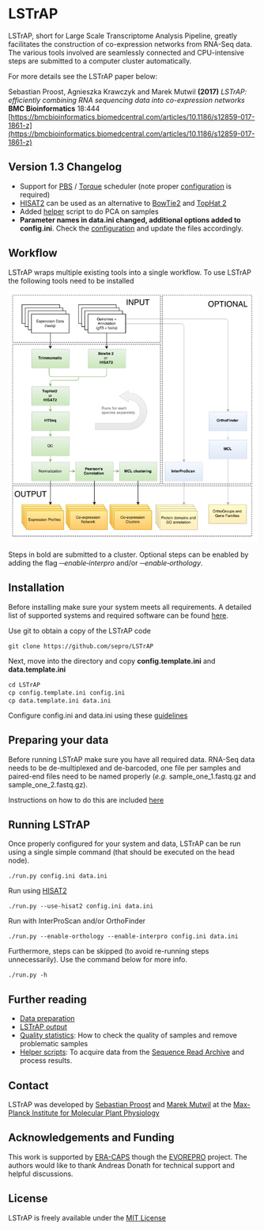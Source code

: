 # LSTrAP

LSTrAP, short for Large Scale Transcriptome Analysis Pipeline, greatly facilitates the construction of co-expression networks from
RNA-Seq data. The various tools involved are seamlessly connected and  CPU-intensive steps are submitted to a computer cluster 
automatically. 

For more details see the LSTrAP paper below:

Sebastian Proost, Agnieszka Krawczyk and Marek Mutwil **(2017)** *LSTrAP: efficiently combining RNA sequencing data into co-expression networks* **BMC Bioinformatics** 18:444 
[https://bmcbioinformatics.biomedcentral.com/articles/10.1186/s12859-017-1861-z](https://bmcbioinformatics.biomedcentral.com/articles/10.1186/s12859-017-1861-z)

## Version 1.3 Changelog

  * Support for [PBS](https://en.wikipedia.org/wiki/Portable_Batch_System) / [Torque](http://www.adaptivecomputing.com/products/open-source/torque/) scheduler (note proper [configuration](./docs/configuration.md) is required)
  * [HISAT2](https://ccb.jhu.edu/software/hisat2/index.shtml) can be used as an alternative to [BowTie2](http://bowtie-bio.sourceforge.net/bowtie2/index.shtml) and [TopHat 2](https://ccb.jhu.edu/software/tophat/index.shtml)
  * Added [helper](./docs/helper.md) script to do PCA on samples
  * **Parameter names in data.ini changed, additional options added to config.ini**. Check the [configuration](./docs/configuration.md)
   and update the files accordingly.

## Workflow

LSTrAP wraps multiple existing tools into a single workflow. To use LSTrAP the following tools need to be installed

![LSTrAP Workflow](docs/images/LSTrAP_workflow.png "Steps automated by LSTrAP")

Steps in bold are submitted to a cluster. Optional steps can be enabled by adding the flag *&#8209;&#8209;enable&#8209;interpro* and/or 
*&#8209;&#8209;enable&#8209;orthology*.

## Installation
Before installing make sure your system meets all requirements. A detailed list of supported systems and required 
software can be found [here](docs/preparation.md).


Use git to obtain a copy of the LSTrAP code

    git clone https://github.com/sepro/LSTrAP

Next, move into the directory and copy **config.template.ini** and **data.template.ini**

    cd LSTrAP
    cp config.template.ini config.ini
    cp data.template.ini data.ini

Configure config.ini and data.ini using these [guidelines](docs/configuration.md)

## Preparing your data

Before running LSTrAP make sure you have all required data. RNA-Seq data needs to be de-multiplexed and de-barcoded, one
file per samples and paired-end files need to be named properly (*e.g.* sample_one_1.fastq.gz and sample_one_2.fastq.gz).

Instructions on how to do this are included [here](docs/data_preparation.md)

## Running LSTrAP

Once properly configured for your system and data, LSTrAP can be run using a single simple command (that should be 
executed on the head node).

    ./run.py config.ini data.ini

Run using [HISAT2](https://ccb.jhu.edu/software/hisat2/index.shtml)

    ./run.py --use-hisat2 config.ini data.ini

Run with InterProScan and/or OrthoFinder 

    ./run.py --enable-orthology --enable-interpro config.ini data.ini

Furthermore, steps can be skipped (to avoid re-running steps unnecessarily). Use the command below for more info.

    ./run.py -h

## Further reading

  * [Data preparation](docs/data_preparation.md)
  * [LSTrAP output](docs/example_output.md)
  * [Quality statistics](docs/quality.md): How to check the quality of samples and remove problematic samples
  * [Helper scripts](docs/helper.md): To acquire data from the [Sequence Read Archive](https://www.ncbi.nlm.nih.gov/sra)
  and process results.
    
## Contact

LSTrAP was developed by [Sebastian Proost](mailto:proost@mpimp-golm.mpg.de) and [Marek Mutwil](mailto:mutwil@gmail.com) at the [Max-Planck Institute for Molecular Plant Physiology](http://www.mpimp-golm.mpg.de/2168/en)

## Acknowledgements and Funding

This work is supported by [ERA-CAPS](http://www.eracaps.org/) though the [EVOREPRO](http://www.evorepro.org/) project. 
The authors would like to thank Andreas Donath for technical support and helpful discussions.

## License

LSTrAP is freely available under the [MIT License](LICENSE.md)
